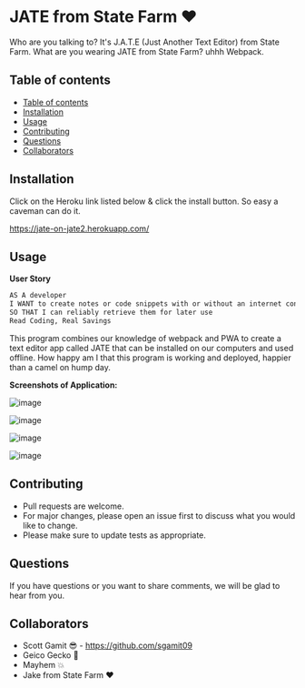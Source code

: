 # JATE from State Farm ❤️

Who are you talking to? It's J.A.T.E (Just Another Text Editor) from State Farm. What are you wearing JATE from State Farm? uhhh Webpack. 

## Table of contents

  - [Table of contents](#table-of-contents)
  - [Installation](#installation)
  - [Usage](#usage)
  - [Contributing](#contributing)
  - [Questions](#questions)
  - [Collaborators](#collaborators)


## Installation

Click on the Heroku link listed below & click the install button. So easy a caveman can do it.

https://jate-on-jate2.herokuapp.com/

## Usage

**User Story**

```md
AS A developer
I WANT to create notes or code snippets with or without an internet connection
SO THAT I can reliably retrieve them for later use
Read Coding, Real Savings
```

This program combines our knowledge of webpack and PWA to create a text editor app called JATE that can be installed on our computers and used offline. How happy am I that this program is working and deployed, happier than a camel on hump day.  

**Screenshots of Application:**

![image](https://user-images.githubusercontent.com/98362675/170559938-1c35d4fe-a326-4f42-9b82-e2a10cc0530f.png)

![image](https://user-images.githubusercontent.com/98362675/170560041-d807900f-7c9b-46c1-995d-20e4c01e90b0.png)

![image](https://user-images.githubusercontent.com/98362675/170560121-2b5c56b0-bdda-4142-ab65-710e73b362a1.png)

![image](https://user-images.githubusercontent.com/98362675/170560221-bba4d976-4ee4-449e-8bf3-d28704748981.png)


## Contributing 

- Pull requests are welcome.
- For major changes, please open an issue first to discuss what you would like to change.
- Please make sure to update tests as appropriate.

## Questions

If you have questions or you want to share comments, we will be glad to hear from you.

## Collaborators

- Scott Gamit 😎 - https://github.com/sgamit09
- Geico Gecko 🦎
- Mayhem 💥
- Jake from State Farm ❤️
